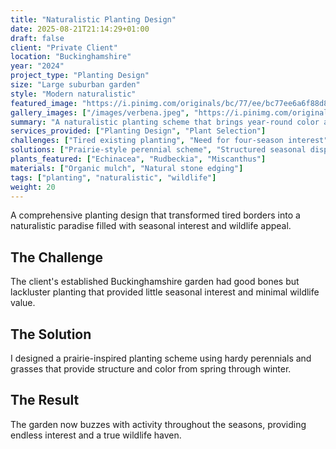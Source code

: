 ```yaml
---
title: "Naturalistic Planting Design"
date: 2025-08-21T21:14:29+01:00
draft: false
client: "Private Client"
location: "Buckinghamshire"
year: "2024"
project_type: "Planting Design"
size: "Large suburban garden"
style: "Modern naturalistic"
featured_image: "https://i.pinimg.com/originals/bc/77/ee/bc77ee6a6f88d8fe050e98df9dc02d30.jpg"
gallery_images: ["/images/verbena.jpeg", "https://i.pinimg.com/originals/bc/77/ee/bc77ee6a6f88d8fe050e98df9dc02d30.jpg"]
summary: "A naturalistic planting scheme that brings year-round color and wildlife to an established garden."
services_provided: ["Planting Design", "Plant Selection"]
challenges: ["Tired existing planting", "Need for four-season interest"]
solutions: ["Prairie-style perennial scheme", "Structured seasonal displays"]
plants_featured: ["Echinacea", "Rudbeckia", "Miscanthus"]
materials: ["Organic mulch", "Natural stone edging"]
tags: ["planting", "naturalistic", "wildlife"]
weight: 20
---
```


A comprehensive planting design that transformed tired borders into a naturalistic paradise filled with seasonal interest and wildlife appeal.

## The Challenge

The client's established Buckinghamshire garden had good bones but lackluster planting that provided little seasonal interest and minimal wildlife value.

## The Solution

I designed a prairie-inspired planting scheme using hardy perennials and grasses that provide structure and color from spring through winter.

## The Result

The garden now buzzes with activity throughout the seasons, providing endless interest and a true wildlife haven.
